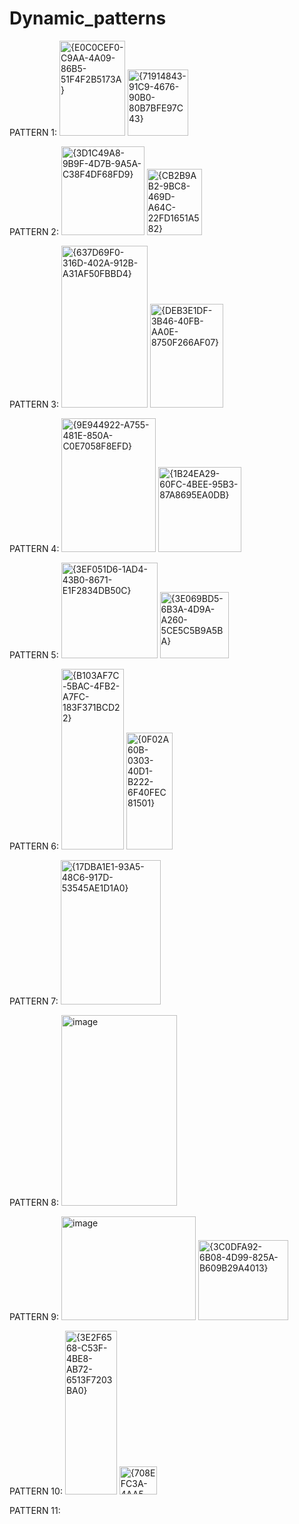 # Dynamic_patterns
PATTERN 1:
<img width="105" height="152" alt="{E0C0CEF0-C9AA-4A09-86B5-51F4F2B5173A}" src="https://github.com/user-attachments/assets/a670192d-b550-438e-b408-8006980d30b1" />
<img width="97" height="106" alt="{71914843-91C9-4676-90B0-80B7BFE97C43}" src="https://github.com/user-attachments/assets/76cab629-14a8-4c8b-bf8a-f1d25641ad6a" />

PATTERN 2:
<img width="133" height="142" alt="{3D1C49A8-9B9F-4D7B-9A5A-C38F4DF68FD9}" src="https://github.com/user-attachments/assets/143766dc-5d98-4760-8e6d-28ef6cd58b8f" />
<img width="88" height="106" alt="{CB2B9AB2-9BC8-469D-A64C-22FD1651A582}" src="https://github.com/user-attachments/assets/322add27-68cc-4ff3-90e3-d5c27205dc11" />

PATTERN 3:
<img width="138" height="259" alt="{637D69F0-316D-402A-912B-A31AF50FBBD4}" src="https://github.com/user-attachments/assets/3d293343-9dfe-4315-9832-997b00801767" />
<img width="117" height="166" alt="{DEB3E1DF-3B46-40FB-AA0E-8750F266AF07}" src="https://github.com/user-attachments/assets/eb67fa7e-59e9-4de2-8865-fab10f73c2be" />

PATTERN 4:
<img width="151" height="214" alt="{9E944922-A755-481E-850A-C0E7058F8EFD}" src="https://github.com/user-attachments/assets/d0ed5a54-34e7-4327-9e52-bb2e83f5480c" />
<img width="133" height="136" alt="{1B24EA29-60FC-4BEE-95B3-87A8695EA0DB}" src="https://github.com/user-attachments/assets/7d0924c3-6552-4822-9b59-a70dbe9002e7" />

PATTERN 5:
<img width="154" height="153" alt="{3EF051D6-1AD4-43B0-8671-E1F2834DB50C}" src="https://github.com/user-attachments/assets/cc4af238-4fb3-4663-86e0-b2d7d36b9f73" />
<img width="110" height="106" alt="{3E069BD5-6B3A-4D9A-A260-5CE5C5B9A5BA}" src="https://github.com/user-attachments/assets/1ec8c374-a3bc-427c-9e6b-b9a2c81efb15" />

PATTERN 6:
<img width="100" height="289" alt="{B103AF7C-5BAC-4FB2-A7FC-183F371BCD22}" src="https://github.com/user-attachments/assets/fae5814f-93c7-4cc7-9070-f99886612a6c" />
<img width="74" height="187" alt="{0F02A60B-0303-40D1-B222-6F40FEC81501}" src="https://github.com/user-attachments/assets/cb35c3e8-f62b-405e-a45a-f8815f4464db" />

PATTERN 7:
<img width="160" height="231" alt="{17DBA1E1-93A5-48C6-917D-53545AE1D1A0}" src="https://github.com/user-attachments/assets/c1776258-e9ba-4f95-8bab-3de42641612e" />

PATTERN 8:
<img width="185" height="305" alt="image" src="https://github.com/user-attachments/assets/9ddc72b5-998a-4879-a2dd-2a538d72a078" />

PATTERN 9:
<img width="215" height="166" alt="image" src="https://github.com/user-attachments/assets/755ba5f8-6017-46f4-bd9e-947676b7edbb" />
<img width="144" height="128" alt="{3C0DFA92-6B08-4D99-825A-B609B29A4013}" src="https://github.com/user-attachments/assets/b4d1659a-5d6f-448c-96b3-005af82eec86" />

PATTERN 10:
<img width="83" height="262" alt="{3E2F6568-C53F-4BE8-AB72-6513F7203BA0}" src="https://github.com/user-attachments/assets/acd2354c-5d5a-4934-99d8-c601183304da" />
<img width="60" height="45" alt="{708EFC3A-4AA5-42DC-95E4-AE86E388A771}" src="https://github.com/user-attachments/assets/3e567b8f-e8e7-4352-aec9-f79f5b4b60ca" />

PATTERN 11:
